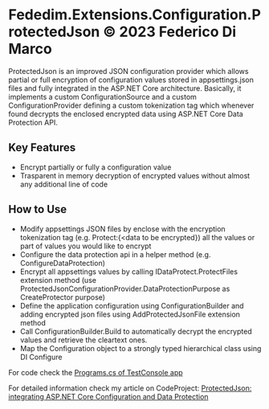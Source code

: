 # Fededim.Extensions.Configuration.ProtectedJson © 2023 Federico Di Marco

ProtectedJson is an improved JSON configuration provider which allows partial or full encryption of configuration values stored in appsettings.json files and fully integrated in the ASP.NET Core architecture. Basically, it implements a custom ConfigurationSource and a custom ConfigurationProvider defining a custom tokenization tag which whenever found decrypts the enclosed encrypted data using ASP.NET Core Data Protection API.

## Key Features
  - Encrypt partially or fully a configuration value
  - Trasparent in memory decryption of encrypted values without almost any additional line of code

## How to Use

  - Modify appsettings JSON files by enclose with the encryption tokenization tag (e.g. Protect:{<data to be encrypted}) all the values or part of values you would like to encrypt
  - Configure the data protection api in a helper method (e.g. ConfigureDataProtection)
  - Encrypt all appsettings values by calling IDataProtect.ProtectFiles extension method (use ProtectedJsonConfigurationProvider.DataProtectionPurpose as CreateProtector purpose)
  - Define the application configuration using ConfigurationBuilder and adding encrypted json files using AddProtectedJsonFile extension method
  - Call ConfigurationBuilder.Build to automatically decrypt the encrypted values and retrieve the cleartext ones.
  - Map the Configuration object to a strongly typed hierarchical class using DI Configure

For code check the [Programs.cs of TestConsole app](https://github.com/fededim/Fededim.Extensions.Configuration.ProtectedJson/blob/master/Fededim.Extensions.Configuration.ProtectedJson.ConsoleTest/Program.cs)

For detailed information check my article on CodeProject: [ProtectedJson: integrating ASP.NET Core Configuration and Data Protection](https://www.codeproject.com/Articles/5372873/ProtectedJson-integrating-ASP-NET-Core-Configurati)
